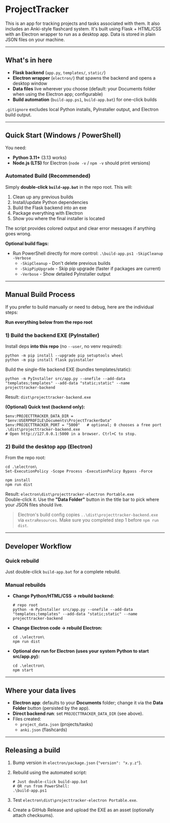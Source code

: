 # ProjectTracker

This is an app for tracking projects and tasks associated with them. It also includes an Anki-style flashcard system. It's built using Flask + HTML/CSS with an Electron wrapper to run as a desktop app. Data is stored in plain JSON files on your machine.

---

## What's in here

- **Flask backend** (`app.py`, `templates/`, `static/`)
- **Electron wrapper** (`electron/`) that spawns the backend and opens a desktop window
- **Data files** live wherever you choose (default: your Documents folder when using the Electron app; configurable)
- **Build automation** (`build-app.ps1`, `build-app.bat`) for one-click builds

`.gitignore` excludes local Python installs, PyInstaller output, and Electron build output.

---

## Quick Start (Windows / PowerShell)

You need:
- **Python 3.11+** (3.13 works)
- **Node.js (LTS)** for Electron (`node -v` / `npm -v` should print versions)

### Automated Build (Recommended)

Simply **double-click `build-app.bat`** in the repo root. This will:
1. Clean up any previous builds
2. Install/update Python dependencies
3. Build the Flask backend into an exe
4. Package everything with Electron
5. Show you where the final installer is located

The script provides colored output and clear error messages if anything goes wrong.

**Optional build flags:**
- Run PowerShell directly for more control: `.\build-app.ps1 -SkipCleanup -Verbose`
  - `-SkipCleanup` - Don't delete previous builds
  - `-SkipPipUpgrade` - Skip pip upgrade (faster if packages are current)
  - `-Verbose` - Show detailed PyInstaller output

---

## Manual Build Process

If you prefer to build manually or need to debug, here are the individual steps:

**Run everything below from the repo root** 

### 1) Build the backend EXE (PyInstaller)

Install deps **into this repo** (no `--user`, no venv required):

    python -m pip install --upgrade pip setuptools wheel
    python -m pip install flask pyinstaller

Build the single-file backend EXE (bundles templates/static):

    python -m PyInstaller src/app.py --onefile --add-data "templates;templates" --add-data "static;static" --name projecttracker-backend

Result: `dist\projecttracker-backend.exe`

**(Optional) Quick test (backend only):**

    $env:PROJECTTRACKER_DATA_DIR = "$env:USERPROFILE\Documents\ProjectTrackerData"
    $env:PROJECTTRACKER_PORT = "5000"   # optional; 0 chooses a free port
    .\dist\projecttracker-backend.exe
    # Open http://127.0.0.1:5000 in a browser. Ctrl+C to stop.

### 2) Build the desktop app (Electron)

From the repo root:

    cd .\electron\
    Set-ExecutionPolicy -Scope Process -ExecutionPolicy Bypass -Force
    
    npm install
    npm run dist

Result: `electron\dist\projecttracker-electron Portable.exe`  
Double-click it. Use the **"Data Folder"** button in the title bar to pick where your JSON files should live.

> Electron's build config copies `..\dist\projecttracker-backend.exe` via `extraResources`. Make sure you completed step 1 before `npm run dist`.

---

## Developer Workflow

### Quick rebuild
Just double-click `build-app.bat` for a complete rebuild.

### Manual rebuilds
- **Change Python/HTML/CSS → rebuild backend:**

      # repo root
      python -m PyInstaller src/app.py --onefile --add-data "templates;templates" --add-data "static;static" --name projecttracker-backend

- **Change Electron code → rebuild Electron:**

      cd .\electron\
      npm run dist

- **Optional dev run for Electron (uses your system Python to start src/app.py):**

      cd .\electron\
      npm start

---

## Where your data lives

- **Electron app**: defaults to your **Documents** folder; change it via the **Data Folder** button (persisted by the app).
- **Direct backend run**: set `PROJECTTRACKER_DATA_DIR` (see above).
- Files created:
  - `project_data.json` (projects/tasks)
  - `anki.json` (flashcards)

---

## Releasing a build

1. Bump version in `electron/package.json` (`"version": "x.y.z"`).
2. Rebuild using the automated script:

       # Just double-click build-app.bat
       # OR run from PowerShell:
       .\build-app.ps1

3. Test `electron\dist\projecttracker-electron Portable.exe`.
4. Create a GitHub Release and upload the EXE as an asset (optionally attach checksums).
